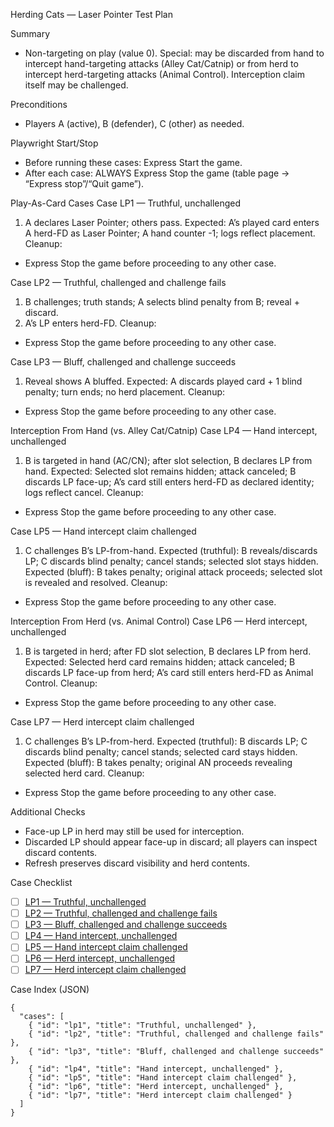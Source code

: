 Herding Cats — Laser Pointer Test Plan

Summary
- Non-targeting on play (value 0). Special: may be discarded from hand to intercept hand-targeting attacks (Alley Cat/Catnip) or from herd to intercept herd-targeting attacks (Animal Control). Interception claim itself may be challenged.

Preconditions
- Players A (active), B (defender), C (other) as needed.

Playwright Start/Stop
- Before running these cases: Express Start the game.
- After each case: ALWAYS Express Stop the game (table page → “Express stop”/“Quit game”).

Play-As-Card Cases
<a id="lp1"></a>
Case LP1 — Truthful, unchallenged
1) A declares Laser Pointer; others pass.
Expected: A’s played card enters A herd-FD as Laser Pointer; A hand counter -1; logs reflect placement.
Cleanup:
- Express Stop the game before proceeding to any other case.

<a id="lp2"></a>
Case LP2 — Truthful, challenged and challenge fails
1) B challenges; truth stands; A selects blind penalty from B; reveal + discard.
2) A’s LP enters herd-FD.
Cleanup:
- Express Stop the game before proceeding to any other case.

<a id="lp3"></a>
Case LP3 — Bluff, challenged and challenge succeeds
1) Reveal shows A bluffed.
Expected: A discards played card + 1 blind penalty; turn ends; no herd placement.
Cleanup:
- Express Stop the game before proceeding to any other case.

Interception From Hand (vs. Alley Cat/Catnip)
<a id="lp4"></a>
Case LP4 — Hand intercept, unchallenged
1) B is targeted in hand (AC/CN); after slot selection, B declares LP from hand.
Expected: Selected slot remains hidden; attack canceled; B discards LP face-up; A’s card still enters herd-FD as declared identity; logs reflect cancel.
Cleanup:
- Express Stop the game before proceeding to any other case.

<a id="lp5"></a>
Case LP5 — Hand intercept claim challenged
1) C challenges B’s LP-from-hand.
Expected (truthful): B reveals/discards LP; C discards blind penalty; cancel stands; selected slot stays hidden.
Expected (bluff): B takes penalty; original attack proceeds; selected slot is revealed and resolved.
Cleanup:
- Express Stop the game before proceeding to any other case.

Interception From Herd (vs. Animal Control)
<a id="lp6"></a>
Case LP6 — Herd intercept, unchallenged
1) B is targeted in herd; after FD slot selection, B declares LP from herd.
Expected: Selected herd card remains hidden; attack canceled; B discards LP face-up from herd; A’s card still enters herd-FD as Animal Control.
Cleanup:
- Express Stop the game before proceeding to any other case.

<a id="lp7"></a>
Case LP7 — Herd intercept claim challenged
1) C challenges B’s LP-from-herd.
Expected (truthful): B discards LP; C discards blind penalty; cancel stands; selected card stays hidden.
Expected (bluff): B takes penalty; original AN proceeds revealing selected herd card.
Cleanup:
- Express Stop the game before proceeding to any other case.

Additional Checks
- Face-up LP in herd may still be used for interception.
- Discarded LP should appear face-up in discard; all players can inspect discard contents.
- Refresh preserves discard visibility and herd contents.

Case Checklist
- [ ] [LP1 — Truthful, unchallenged](#lp1)
- [ ] [LP2 — Truthful, challenged and challenge fails](#lp2)
- [ ] [LP3 — Bluff, challenged and challenge succeeds](#lp3)
- [ ] [LP4 — Hand intercept, unchallenged](#lp4)
- [ ] [LP5 — Hand intercept claim challenged](#lp5)
- [ ] [LP6 — Herd intercept, unchallenged](#lp6)
- [ ] [LP7 — Herd intercept claim challenged](#lp7)

Case Index (JSON)
```
{
  "cases": [
    { "id": "lp1", "title": "Truthful, unchallenged" },
    { "id": "lp2", "title": "Truthful, challenged and challenge fails" },
    { "id": "lp3", "title": "Bluff, challenged and challenge succeeds" },
    { "id": "lp4", "title": "Hand intercept, unchallenged" },
    { "id": "lp5", "title": "Hand intercept claim challenged" },
    { "id": "lp6", "title": "Herd intercept, unchallenged" },
    { "id": "lp7", "title": "Herd intercept claim challenged" }
  ]
}
```

